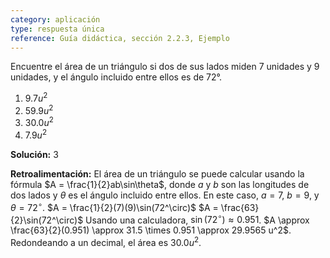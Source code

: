```yaml
---
category: aplicación
type: respuesta única
reference: Guía didáctica, sección 2.2.3, Ejemplo
---
```

Encuentre el área de un triángulo si dos de sus lados miden 7 unidades y 9 unidades, y el ángulo incluido entre ellos es de 72°.

1. $9.7 u^2$
2. $59.9 u^2$
3. $30.0 u^2$
4. $7.9 u^2$

**Solución:** 3

**Retroalimentación:** El área de un triángulo se puede calcular usando la fórmula $A = \frac{1}{2}ab\sin\theta$, donde $a$ y $b$ son las longitudes de dos lados y $\theta$ es el ángulo incluido entre ellos. En este caso, $a=7$, $b=9$, y $\theta=72^\circ$.
$A = \frac{1}{2}(7)(9)\sin(72^\circ)$
$A = \frac{63}{2}\sin(72^\circ)$
Usando una calculadora, $\sin(72^\circ) \approx 0.951$.
$A \approx \frac{63}{2}(0.951) \approx 31.5 \times 0.951 \approx 29.9565 u^2$.
Redondeando a un decimal, el área es $30.0 u^2$. 
